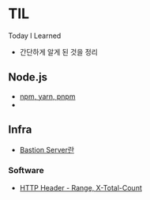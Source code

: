 # TIL
Today I Learned  
- 간단하게 알게 된 것을 정리  


## Node.js
- [npm, yarn, pnpm]()
- []()


## Infra
- [Bastion Server란]()

### Software
- [HTTP Header - Range, X-Total-Count]()